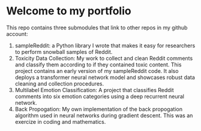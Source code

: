 # Welcome to my portfolio

This repo contains three submodules that link to other repos in my github account:

1. sampleReddit: a Python library I wrote that makes it easy for researchers to perform snowball samples of Reddit.
2. Toxicity Data Collection: My work to collect and clean Reddit comments and classify them according to if they contained toxic content. This project contains an early version of my sampleReddit code. It also deploys a transformer neural network model and showcases robust data cleaning and collection procedures.
3. Multilabel Emotion Classification: A project that classifies Reddit comments into six emotion categories using a deep recurrent neural network.
4. Back Propogation: My own implementation of the back propogation algorithm used in neural networks during gradient descent. This was an exercize in coding and mathematics.
